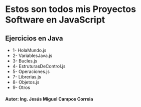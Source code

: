 # Estos son todos mis Proyectos Software en JavaScript

## Ejercicios en Java

* 1- HolaMundo.js
* 2- VariablesJava.js
* 3- Bucles.js
* 4- EstruturasDeControl.js
* 5- Operaciones.js
* 7- Librerias.js
* 8- Objetos.js
* 9- Otros

#### Autor: Ing. Jesús Miguel Campos Correia